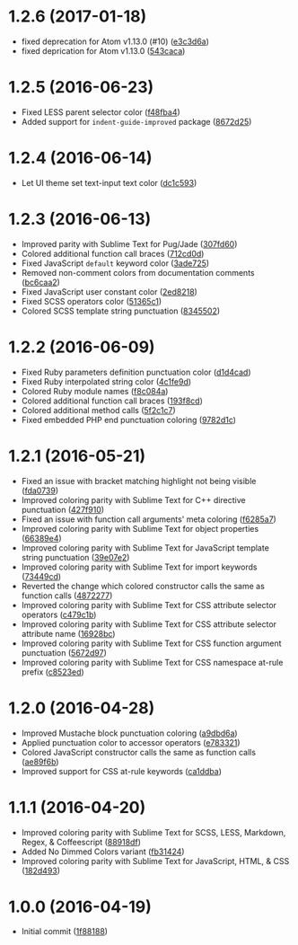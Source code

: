# 1.2.6 (2017-01-18)

- fixed deprecation for Atom v1.13.0 (#10) ([e3c3d6a](https://github.com/Briles/gruvbox-atom/commit/e3c3d6ac4822177723bf282544de88b0e5539f0f))
- fixed deprication for Atom v1.13.0 ([543caca](https://github.com/Briles/gruvbox-atom/commit/543cacaab7bccf1225f8dc625cce595513ef9206))

# 1.2.5 (2016-06-23)

- Fixed LESS parent selector color ([f48fba4](https://github.com/Briles/gruvbox-atom/commit/f48fba418601d9f4e85b13cc418dc7c1fb502717))
- Added support for `indent-guide-improved` package ([8672d25](https://github.com/Briles/gruvbox-atom/commit/8672d253bdbc0efcdd7c1e15e80ec3505e91ac75))

# 1.2.4 (2016-06-14)

- Let UI theme set text-input text color ([dc1c593](https://github.com/Briles/gruvbox-atom/commit/dc1c593590aba54c37dea2558a29f5975c6c31fa))

# 1.2.3 (2016-06-13)

- Improved parity with Sublime Text for Pug/Jade ([307fd60](https://github.com/Briles/gruvbox-atom/commit/307fd607e4061ec36fda88d2b18053aa7c44298d))
- Colored additional function call braces ([712cd0d](https://github.com/Briles/gruvbox-atom/commit/712cd0d839ca9fa754edc69c7fcc07fc621dd613))
- Fixed JavaScript `default` keyword color ([3ade725](https://github.com/Briles/gruvbox-atom/commit/3ade7252e32743410aa30b6790631ea00290e3bd))
- Removed non-comment colors from documentation comments ([bc6caa2](https://github.com/Briles/gruvbox-atom/commit/bc6caa238ec326258eb1acdd49c76418d09ab94f))
- Fixed JavaScript user constant color ([2ed8218](https://github.com/Briles/gruvbox-atom/commit/2ed8218bf2a591beeddfa9c9cd54c37ee059bfeb))
- Fixed SCSS operators color ([51365c1](https://github.com/Briles/gruvbox-atom/commit/51365c15e9c367ea41a8e831c7207864833406c5))
- Colored SCSS template string punctuation ([8345502](https://github.com/Briles/gruvbox-atom/commit/8345502ca2d4d6ef95cb1f3948bf6a533e9b3c63))

# 1.2.2 (2016-06-09)

- Fixed Ruby parameters definition punctuation color ([d1d4cad](https://github.com/Briles/gruvbox-atom/commit/d1d4cad2b47fee9820ec85e51f9d28d86132c935))
- Fixed Ruby interpolated string color ([4c1fe9d](https://github.com/Briles/gruvbox-atom/commit/4c1fe9d980bec41e7f52d88b045349e9f9a82e2e))
- Colored Ruby module names ([f8c084a](https://github.com/Briles/gruvbox-atom/commit/f8c084ac2d789c001dbf91f878323b5e42cd51d9))
- Colored additional function call braces ([193f8cd](https://github.com/Briles/gruvbox-atom/commit/193f8cd2390e1560a8b755722a4350116daa8c00))
- Colored additional method calls ([5f2c1c7](https://github.com/Briles/gruvbox-atom/commit/5f2c1c7f1cc0b6675819fd90ce106841346eb7ef))
- Fixed embedded PHP end punctuation coloring ([9782d1c](https://github.com/Briles/gruvbox-atom/commit/9782d1c4be15b811a7c465fdaac78b98f4ee9feb))

# 1.2.1 (2016-05-21)

- Fixed an issue with bracket matching highlight not being visible ([fda0739](https://github.com/Briles/gruvbox-atom/commit/fda0739c0b9a795aac51672ae85fdeefe032ca41))
- Improved coloring parity with Sublime Text for C++ directive punctuation ([427f910](https://github.com/Briles/gruvbox-atom/commit/427f9103213de2990da6a2b26d526c70258c061a))
- Fixed an issue with function call arguments' meta coloring ([f6285a7](https://github.com/Briles/gruvbox-atom/commit/f6285a734f5d0123526ddf2f4e2b4abd6c3090a1))
- Improved coloring parity with Sublime Text for object properties ([66389e4](https://github.com/Briles/gruvbox-atom/commit/66389e4d42b28e79cf33d52a81e6799cc562af36))
- Improved coloring parity with Sublime Text for JavaScript template string punctuation ([39e07e2](https://github.com/Briles/gruvbox-atom/commit/39e07e2075be7d94b5082ec3330e8bf1ba6e537c))
- Improved coloring parity with Sublime Text for import keywords ([73449cd](https://github.com/Briles/gruvbox-atom/commit/73449cd9ff5998b49d7e6fab7bfe0e838c66f3d4))
- Reverted the change which colored constructor calls the same as function calls ([4872277](https://github.com/Briles/gruvbox-atom/commit/48722776570fc4f61b360b7cec8e52207d33347e))
- Improved coloring parity with Sublime Text for CSS attribute selector operators ([c479c1b](https://github.com/Briles/gruvbox-atom/commit/c479c1b262e7e99a184de9745c2f7c61b1ee256d))
- Improved coloring parity with Sublime Text for CSS attribute selector attribute name ([16928bc](https://github.com/Briles/gruvbox-atom/commit/16928bc62cd0754a79c3bb8bc7fe5b3fab0e2af6))
- Improved coloring parity with Sublime Text for CSS function argument punctuation ([5672d97](https://github.com/Briles/gruvbox-atom/commit/5672d9793b62d127c455c016d7f16eb9bf808457))
- Improved coloring parity with Sublime Text for CSS namespace at-rule prefix ([c8523ed](https://github.com/Briles/gruvbox-atom/commit/c8523ed28bfc9e4e87e49387572e2349eae4b011))

# 1.2.0 (2016-04-28)

- Improved Mustache block punctuation coloring ([a9dbd6a](https://github.com/Briles/gruvbox-atom/commit/a9dbd6a73292faf739fc47489ea9fd88db28e4af))
- Applied punctuation color to accessor operators ([e783321](https://github.com/Briles/gruvbox-atom/commit/e783321717f13b8f4147a5cf658507180a0b00a6))
- Colored JavaScript constructor calls the same as function calls ([ae89f6b](https://github.com/Briles/gruvbox-atom/commit/ae89f6b029126b625f9e512bae92e681282b8a65))
- Improved support for CSS at-rule keywords ([ca1ddba](https://github.com/Briles/gruvbox-atom/commit/ca1ddba11e3a1e1688c7809b553b896e3c2d6574))

# 1.1.1 (2016-04-20)

- Improved coloring parity with Sublime Text for SCSS, LESS, Markdown, Regex, & Coffeescript ([88918df](https://github.com/Briles/gruvbox-atom/commit/88918df50d19ed0f89729a180352535620bb4bd3))
- Added No Dimmed Colors variant ([fb31424](https://github.com/Briles/gruvbox-atom/commit/fb314242a59d00b13984990da3e053edd5988ee4))
- Improved coloring parity with Sublime Text for JavaScript, HTML, & CSS ([182d493](https://github.com/Briles/gruvbox-atom/commit/182d493b55f01fb8a808db50139338ed973f34ab))

# 1.0.0 (2016-04-19)

- Initial commit ([1f88188](https://github.com/Briles/gruvbox-atom/commit/1f88188ff0ff20dc417b0c2ea665e4e91ec8b0e6))
